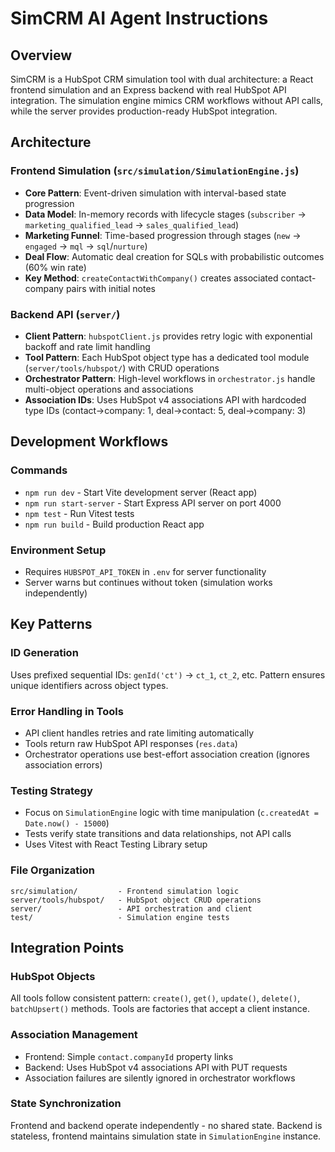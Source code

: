# SimCRM AI Agent Instructions

## Overview
SimCRM is a HubSpot CRM simulation tool with dual architecture: a React frontend simulation and an Express backend with real HubSpot API integration. The simulation engine mimics CRM workflows without API calls, while the server provides production-ready HubSpot integration.

## Architecture

### Frontend Simulation (`src/simulation/SimulationEngine.js`)
- **Core Pattern**: Event-driven simulation with interval-based state progression
- **Data Model**: In-memory records with lifecycle stages (`subscriber` → `marketing_qualified_lead` → `sales_qualified_lead`)
- **Marketing Funnel**: Time-based progression through stages (`new` → `engaged` → `mql` → `sql`/`nurture`)
- **Deal Flow**: Automatic deal creation for SQLs with probabilistic outcomes (60% win rate)
- **Key Method**: `createContactWithCompany()` creates associated contact-company pairs with initial notes

### Backend API (`server/`)
- **Client Pattern**: `hubspotClient.js` provides retry logic with exponential backoff and rate limit handling
- **Tool Pattern**: Each HubSpot object type has a dedicated tool module (`server/tools/hubspot/`) with CRUD operations
- **Orchestrator Pattern**: High-level workflows in `orchestrator.js` handle multi-object operations and associations
- **Association IDs**: Uses HubSpot v4 associations API with hardcoded type IDs (contact→company: 1, deal→contact: 5, deal→company: 3)

## Development Workflows

### Commands
- `npm run dev` - Start Vite development server (React app)
- `npm run start-server` - Start Express API server on port 4000
- `npm test` - Run Vitest tests
- `npm run build` - Build production React app

### Environment Setup
- Requires `HUBSPOT_API_TOKEN` in `.env` for server functionality
- Server warns but continues without token (simulation works independently)

## Key Patterns

### ID Generation
Uses prefixed sequential IDs: `genId('ct')` → `ct_1`, `ct_2`, etc. Pattern ensures unique identifiers across object types.

### Error Handling in Tools
- API client handles retries and rate limiting automatically
- Tools return raw HubSpot API responses (`res.data`)
- Orchestrator operations use best-effort association creation (ignores association errors)

### Testing Strategy
- Focus on `SimulationEngine` logic with time manipulation (`c.createdAt = Date.now() - 15000`)
- Tests verify state transitions and data relationships, not API calls
- Uses Vitest with React Testing Library setup

### File Organization
```
src/simulation/         - Frontend simulation logic
server/tools/hubspot/   - HubSpot object CRUD operations
server/                 - API orchestration and client
test/                   - Simulation engine tests
```

## Integration Points

### HubSpot Objects
All tools follow consistent pattern: `create()`, `get()`, `update()`, `delete()`, `batchUpsert()` methods. Tools are factories that accept a client instance.

### Association Management
- Frontend: Simple `contact.companyId` property links
- Backend: Uses HubSpot v4 associations API with PUT requests
- Association failures are silently ignored in orchestrator workflows

### State Synchronization
Frontend and backend operate independently - no shared state. Backend is stateless, frontend maintains simulation state in `SimulationEngine` instance.